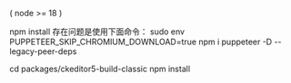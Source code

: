 ( node >= 18 )

npm install
存在问题是使用下面命令：
sudo env PUPPETEER_SKIP_CHROMIUM_DOWNLOAD=true npm i puppeteer -D --legacy-peer-deps

cd packages/ckeditor5-build-classic
npm install

